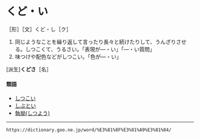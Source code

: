 # くど・い

［形］［文］くど・し［ク］
1. 同じようなことを繰り返して言ったり長々と続けたりして、うんざりさせる。しつこくて、うるさい。「表現が―・い」「―・い質問」
2. 味つけや配色などがしつこい。「色が―・い」
    

\[派生\]**くどさ**［名］

#### 類語

-   [しつこい](https://dictionary.goo.ne.jp/word/%E3%81%97%E3%81%A4%E3%81%93%E3%81%84/#jn-98336)
-   [しぶとい](https://dictionary.goo.ne.jp/word/%E3%81%97%E3%81%B6%E3%81%A8%E3%81%84/#jn-100268)
-   [執拗(しつよう)](https://dictionary.goo.ne.jp/word/%E5%9F%B7%E6%8B%97_%28%E3%81%97%E3%81%A4%E3%82%88%E3%81%86%29/#jn-98811)

---
`https://dictionary.goo.ne.jp/word/%E3%81%8F%E3%81%A9%E3%81%84/`